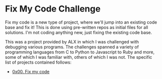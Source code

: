 # Fix My Code Challenge
  Fix my code is a new type of project, where we'll jump into an existing code 
base and fix it! This is done using pre-written repos as initial files for all 
solutions. I'm not coding anything new, just fixing the existing code base.

This was a project provided by ALX in which I was challenged with debugging 
various programs. The challenges spanned a variety of programming languages 
from C to Python to Javascript to Ruby and more, some of which I was familiar 
with, others of which I was not. The specific list of projects contained follows:

* [0x00. Fix my code](./0x00-challenge)


